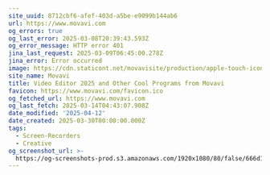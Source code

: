 ```yaml
---
site_uuid: 8712cbf6-afef-403d-a5be-e9099b144ab6
url: https://www.movavi.com
og_errors: true
og_last_error: 2025-03-08T20:39:43.593Z
og_error_message: HTTP error 401
jina_last_request: 2025-03-09T06:45:00.278Z
jina_error: Error occurred
image: https://cdn.staticont.net/movavisite/production/apple-touch-icon.png
site_name: Movavi
title: Video Editor 2025 and Other Cool Programs from Movavi
favicon: https://www.movavi.com/favicon.ico
og_fetched_url: https://www.movavi.com
og_last_fetch: 2025-03-14T04:43:07.908Z
date_modified: '2025-04-12'
date_created: 2025-03-30T00:00:00.000Z
tags:
  - Screen-Recorders
  - Creative
og_screenshot_url: >-
  https://og-screenshots-prod.s3.amazonaws.com/1920x1080/80/false/666d1f7bd919014e4c08f68ca67843799124abb74a209e7f51b0a9fe0b5eff3a.jpeg
---
```





